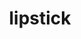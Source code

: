 ---
layout: smileys&emotion
title: lipstick
emoji: lipstick
permalink: 💄.html
image: assets/img/3moji/lipstick.png
---